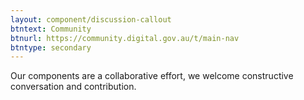 ```yaml
---
layout: component/discussion-callout
btntext: Community
btnurl: https://community.digital.gov.au/t/main-nav
btntype: secondary
---
```


Our components are a collaborative effort, we welcome constructive conversation and contribution.
